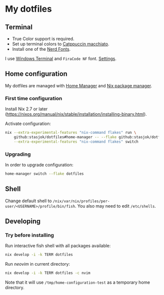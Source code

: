 # My dotfiles

## Terminal

- True Color support is required.
- Set up terminal colors to [Catppuccin macchiato](https://github.com/catppuccin/catppuccin).
- Install one of the [Nerd Fonts](https://github.com/ryanoasis/nerd-fonts).

I use [Windows Terminal](https://github.com/microsoft/terminal)
and `FiraCode NF` font. [Settings](wt/settings.json).

## Home configuration

My dotfiles are managed with [Home Manager](https://nix-community.github.io/home-manager/)
and [Nix package manager](https://nixos.org/manual/nix/stable/introduction.html).

### First time configuration

Install Nix 2.7 or later (<https://nixos.org/manual/nix/stable/installation/installing-binary.html>).

Activate configuration:

```bash
nix --extra-experimental-features "nix-command flakes" run \
    github:stasjok/dotfiles#home-manager -- --flake github:stasjok/dotfiles \
    --extra-experimental-features "nix-command flakes" switch
```

### Upgrading

In order to upgrade configuration:

```bash
home-manager switch --flake dotfiles 
```

## Shell

Change default shell to `/nix/var/nix/profiles/per-user/<USERNAME>/profile/bin/fish`.
You also may need to edit `/etc/shells`.

## Developing

### Try before installing

Run interactive fish shell with all packages available:

```bash
nix develop -i -k TERM dotfiles
```

Run *neovim* in current directory:

```bash
nix develop -i -k TERM dotfiles -c nvim
```

Note that it will use `/tmp/home-configuration-test` as a temporary home directory.
